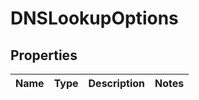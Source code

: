 # DNSLookupOptions
## Properties

Name | Type | Description | Notes
------------ | ------------- | ------------- | -------------


